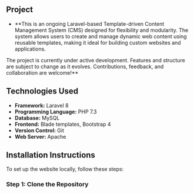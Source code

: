 ## Project

- **This is an ongoing Laravel-based Template-driven Content Management System (CMS) designed for flexibility and modularity. The system allows users to create and manage dynamic web content using reusable templates, making it ideal for building custom websites and applications.

The project is currently under active development. Features and structure are subject to change as it evolves. Contributions, feedback, and collaboration are welcome!**

## Technologies Used

- **Framework:** Laravel 8
- **Programming Language:** PHP 7.3
- **Database:** MySQL
- **Frontend:** Blade templates, Bootstrap 4
- **Version Control:** Git
- **Web Server:** Apache

## Installation Instructions

To set up the website locally, follow these steps:

### Step 1: Clone the Repository
